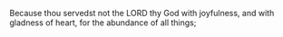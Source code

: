 Because thou servedst not the LORD thy God with joyfulness, and with gladness of heart, for the abundance of all things;

